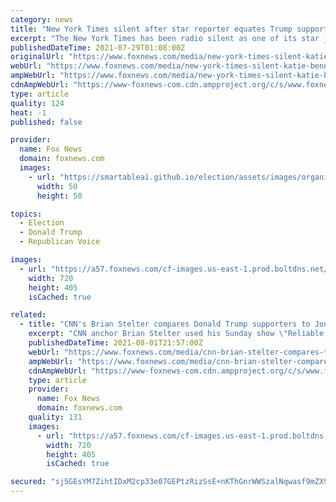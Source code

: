 ```yaml
---
category: news
title: "New York Times silent after star reporter equates Trump supporters to 'enemies of the state'"
excerpt: "The New York Times has been radio silent as one of its star journalists suggested that Trump supporters should be designated as \"enemies of the state\" amid what she described were ongoing \"national security threats."
publishedDateTime: 2021-07-29T01:08:00Z
originalUrl: "https://www.foxnews.com/media/new-york-times-silent-katie-benner-trump-supporters-enemies-of-the-state"
webUrl: "https://www.foxnews.com/media/new-york-times-silent-katie-benner-trump-supporters-enemies-of-the-state"
ampWebUrl: "https://www.foxnews.com/media/new-york-times-silent-katie-benner-trump-supporters-enemies-of-the-state.amp"
cdnAmpWebUrl: "https://www-foxnews-com.cdn.ampproject.org/c/s/www.foxnews.com/media/new-york-times-silent-katie-benner-trump-supporters-enemies-of-the-state.amp"
type: article
quality: 124
heat: -1
published: false

provider:
  name: Fox News
  domain: foxnews.com
  images:
    - url: "https://smartableai.github.io/election/assets/images/organizations/foxnews.com-50x50.jpg"
      width: 50
      height: 50

topics:
  - Election
  - Donald Trump
  - Republican Voice

images:
  - url: "https://a57.foxnews.com/cf-images.us-east-1.prod.boltdns.net/v1/static/694940094001/076d9712-b931-4e3e-bd74-4354ed0cf41c/3787910a-a465-4dd1-aebb-c12aaf894483/1280x720/match/720/405/image.jpg?ve=1&tl=1"
    width: 720
    height: 405
    isCached: true

related:
  - title: "CNN's Brian Stelter compares Donald Trump supporters to Jonestown cult members"
    excerpt: "CNN anchor Brian Stelter used his Sunday show \"Reliable Sources\" to feature a segment comparing Donald Trump supporters to Jonestown cult members. Stelter spoke with Rep. Jackie Speier, D-Calif., to help explain the similarities between Trump supporters and Jonestown cultists."
    publishedDateTime: 2021-08-01T21:57:00Z
    webUrl: "https://www.foxnews.com/media/cnn-brian-stelter-compares-trump-supporters-jonestown-cult"
    ampWebUrl: "https://www.foxnews.com/media/cnn-brian-stelter-compares-trump-supporters-jonestown-cult.amp"
    cdnAmpWebUrl: "https://www-foxnews-com.cdn.ampproject.org/c/s/www.foxnews.com/media/cnn-brian-stelter-compares-trump-supporters-jonestown-cult.amp"
    type: article
    provider:
      name: Fox News
      domain: foxnews.com
    quality: 131
    images:
      - url: "https://a57.foxnews.com/cf-images.us-east-1.prod.boltdns.net/v1/static/694940094001/33702a68-88a4-4cc6-9da8-7375bb1e813d/d32ddc55-20b0-4c79-80d2-5645d00de2e6/1280x720/match/720/405/image.jpg?ve=1&tl=1"
        width: 720
        height: 405
        isCached: true

secured: "sj5GEsYM7ZihtIDxM2cp33e07GEPtzRizSsE+nKThGnrWWSzalNqwasf9mZX9+EKG2qqq/CI0gWsXgUb5/IBpR79asfjYuW6MtibDw/nZ+G3H5LN6WA39pGO/6+ubWvHuSwSW+lGR6h53mAd4bEZqrm+QLJHXW/MauWdSGzgPz/ATXGj31+DOj5CyopMMbkzo3iaDbWQPTCd8mh6pfubLR6RPBinZsfHBAV/fiiH8j4uyV1dflbVFnRbUBJFObeJbqvoo4yS7Mn+5oAnjEfPcfo7XXXyvtVHxCmqIXb5gjxbtqmqQYy3jrEN86zJK8ylYg7ocd6I7RlIaUvHMhriT/Ye2KT1cJo/z5aqUxJH5N8=;Z4XOX1agoV/CZRPq1gYw1Q=="
---
```


